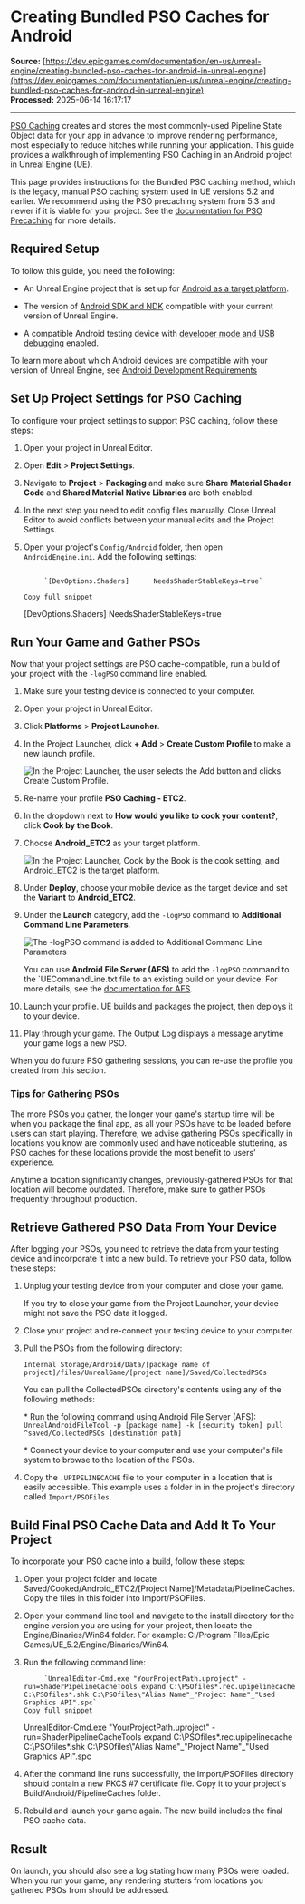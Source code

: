 # Creating Bundled PSO Caches for Android

**Source:** [https://dev.epicgames.com/documentation/en-us/unreal-engine/creating-bundled-pso-caches-for-android-in-unreal-engine](https://dev.epicgames.com/documentation/en-us/unreal-engine/creating-bundled-pso-caches-for-android-in-unreal-engine)  
**Processed:** 2025-06-14 16:17:17

---

[PSO Caching](/documentation/en-us/unreal-engine/optimizing-rendering-with-pso-caches-in-unreal-engine) creates and stores the most commonly-used Pipeline State Object data for your app in advance to improve rendering performance, most especially to reduce hitches while running your application. This guide provides a walkthrough of implementing PSO Caching in an Android project in Unreal Engine (UE).

This page provides instructions for the Bundled PSO caching method, which is the legacy, manual PSO caching system used in UE versions 5.2 and earlier. We recommend using the PSO precaching system from 5.3 and newer if it is viable for your project. See the [documentation for PSO Precaching](/documentation/en-us/unreal-engine/pso-precaching-for-unreal-engine) for more details.

## Required Setup

To follow this guide, you need the following:

-   An Unreal Engine project that is set up for [Android as a target platform](/documentation/en-us/unreal-engine/setting-up-unreal-engine-projects-for-android-development).
    
-   The version of [Android SDK and NDK](/documentation/en-us/unreal-engine/advanced-setup-and-troubleshooting-guide-for-using-android-sdk) compatible with your current version of Unreal Engine.
    
-   A compatible Android testing device with [developer mode and USB debugging](/documentation/en-us/unreal-engine/setting-up-your-android-device-for-developing-applications-in-unreal-engine) enabled.
    

To learn more about which Android devices are compatible with your version of Unreal Engine, see [Android Development Requirements](/documentation/404)

## Set Up Project Settings for PSO Caching

To configure your project settings to support PSO caching, follow these steps:

1.  Open your project in Unreal Editor.
    
2.  Open **Edit** \> **Project Settings**.
    
3.  Navigate to **Project** \> **Packaging** and make sure **Share Material Shader Code** and **Shared Material Native Libraries** are both enabled.
    
4.  In the next step you need to edit config files manually. Close Unreal Editor to avoid conflicts between your manual edits and the Project Settings.
    
5.  Open your project's `Config/Android` folder, then open `AndroidEngine.ini`. Add the following settings:
    
    ```
    		
         `[DevOptions.Shaders]      NeedsShaderStableKeys=true`
    		
    Copy full snippet
    ```
    \[DevOptions.Shaders\] NeedsShaderStableKeys=true

## Run Your Game and Gather PSOs

Now that your project settings are PSO cache-compatible, run a build of your project with the `-logPSO` command line enabled.

1.  Make sure your testing device is connected to your computer.
    
2.  Open your project in Unreal Editor.
    
3.  Click **Platforms** \> **Project Launcher**.
    
4.  In the Project Launcher, click **\+ Add** \> **Create Custom Profile** to make a new launch profile.
    
    ![In the Project Launcher, the user selects the Add button and clicks Create Custom Profile.](https://d1iv7db44yhgxn.cloudfront.net/documentation/images/927b9eec-06b5-4de7-a25b-8adeaf40f0bb/createcustomprofile.png)
5.  Re-name your profile **PSO Caching - ETC2**.
    
6.  In the dropdown next to **How would you like to cook your content?**, click **Cook by the Book**.
    
7.  Choose **Android\_ETC2** as your target platform.
    
    ![In the Project Launcher, Cook by the Book is the cook setting, and Android_ETC2 is the target platform.](https://d1iv7db44yhgxn.cloudfront.net/documentation/images/2a4c6ae8-acd8-4431-b93b-b73b336bfcc8/androidetc2.png)
8.  Under **Deploy**, choose your mobile device as the target device and set the **Variant** to **Android\_ETC2**.
    
9.  Under the **Launch** category, add the `-logPSO` command to **Additional Command Line Parameters**.
    
    ![The -logPSO command is added to Additional Command Line Parameters](https://d1iv7db44yhgxn.cloudfront.net/documentation/images/dcc1d9e2-53bf-4196-9a5c-cb0ce84ac195/logpso.png)
    
    You can use **Android File Server (AFS)** to add the `-logPSO` command to the \`UECommandLine.txt file to an existing build on your device. For more details, see the [documentation for AFS](/documentation/en-us/unreal-engine/android-file-server-for-unreal-engine).
    
10.  Launch your profile. UE builds and packages the project, then deploys it to your device.
    
11.  Play through your game. The Output Log displays a message anytime your game logs a new PSO.
    

When you do future PSO gathering sessions, you can re-use the profile you created from this section.

### Tips for Gathering PSOs

The more PSOs you gather, the longer your game's startup time will be when you package the final app, as all your PSOs have to be loaded before users can start playing. Therefore, we advise gathering PSOs specifically in locations you know are commonly used and have noticeable stuttering, as PSO caches for these locations provide the most benefit to users’ experience.

Anytime a location significantly changes, previously-gathered PSOs for that location will become outdated. Therefore, make sure to gather PSOs frequently throughout production.

## Retrieve Gathered PSO Data From Your Device

After logging your PSOs, you need to retrieve the data from your testing device and incorporate it into a new build. To retrieve your PSO data, follow these steps:

1.  Unplug your testing device from your computer and close your game.
    
    If you try to close your game from the Project Launcher, your device might not save the PSO data it logged.
    
2.  Close your project and re-connect your testing device to your computer.
    
3.  Pull the PSOs from the following directory:
    
    `Internal Storage/Android/Data/[package name of project]/files/UnrealGame/[project name]/Saved/CollectedPSOs`
    
    You can pull the CollectedPSOs directory's contents using any of the following methods:
    
    \* Run the following command using Android File Server (AFS): `UnrealAndroidFileTool -p [package name] -k [security token] pull ^saved/CollectedPSOs [destination path]`
    
    \* Connect your device to your computer and use your computer's file system to browse to the location of the PSOs.
    
4.  Copy the `.UPIPELINECACHE` file to your computer in a location that is easily accessible. This example uses a folder in in the project's directory called `Import/PSOFiles`.
    

## Build Final PSO Cache Data and Add It To Your Project

To incorporate your PSO cache into a build, follow these steps:

1.  Open your project folder and locate Saved/Cooked/Android\_ETC2/\[Project Name\]/Metadata/PipelineCaches. Copy the files in this folder into Import/PSOFiles.
    
2.  Open your command line tool and navigate to the install directory for the engine version you are using for your project, then locate the Engine/Binaries/Win64 folder. For example: C:/Program FIles/Epic Games/UE\_5.2/Engine/Binaries/Win64.
    
3.  Run the following command line:
    
    ```
         `UnrealEditor-Cmd.exe "YourProjectPath.uproject" -run=ShaderPipelineCacheTools expand C:\PSOfiles*.rec.upipelinecache C:\PSOfiles*.shk C:\PSOfiles\"Alias Name"_"Project Name"_"Used Graphics API".spc`
    Copy full snippet
    ```
    UnrealEditor-Cmd.exe "YourProjectPath.uproject" -run=ShaderPipelineCacheTools expand C:\\PSOfiles\*.rec.upipelinecache C:\\PSOfiles\*.shk C:\\PSOfiles\\"Alias Name"\_"Project Name"\_"Used Graphics API".spc
4.  After the command line runs successfully, the Import/PSOFiles directory should contain a new PKCS #7 certificate file. Copy it to your project's Build/Android/PipelineCaches folder.
    
5.  Rebuild and launch your game again. The new build includes the final PSO cache data.
    

## Result

On launch, you should also see a log stating how many PSOs were loaded. When you run your game, any rendering stutters from locations you gathered PSOs from should be addressed.